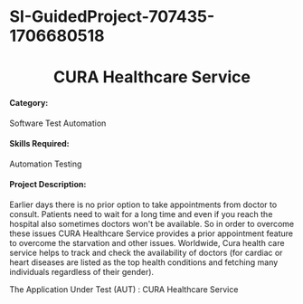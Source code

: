 # SI-GuidedProject-707435-1706680518

<h1 align="center">CURA Healthcare Service</h1>

<h4>Category:</h4> Software Test Automation


<h4>Skills Required:</h4>
Automation Testing

<h4>Project Description:</h4>


Earlier days there is no prior option to take appointments from doctor to consult. Patients need to wait for a long time and even if you reach the hospital also sometimes doctors won't be available. So in order to overcome these issues CURA Healthcare Service provides a prior appointment feature to overcome the starvation and other issues. Worldwide, Cura health care service helps to track and check the availability of doctors (for cardiac or heart diseases are listed as the top health conditions and fetching many individuals regardless of their gender).

The Application Under Test (AUT) :  CURA Healthcare Service
